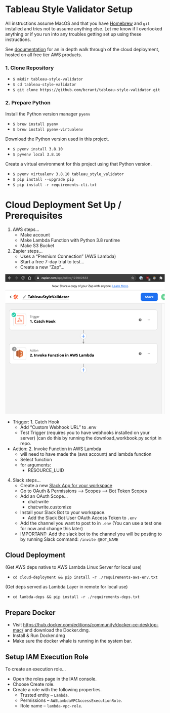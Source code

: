 # Tableau Style Validator Setup
All instructions assume MacOS and that you have [Homebrew](https://brew.sh/) and `git` installed and tries not to assume anything else. Let me know if I overlooked anything or if you run into any troubles getting set up using these instructions.

See [documentation](./documentation/) for an in depth walk through of the cloud deployment, hosted on all free tier AWS products.

### 1. Clone Repository
- `$ mkdir tableau-style-validator`
- `$ cd tableau-style-validator`
- `$ git clone https://github.com/bcrant/tableau-style-validator.git` 

### 2. Prepare Python
Install the Python version manager `pyenv`
- `$ brew install pyenv`
- `$ brew install pyenv-virtualenv`
  
Download the Python version used in this project.
- `$ pyenv install 3.8.10`
- `$ pyvenv local 3.8.10`

Create a virtual environment for this project using that Python version.
- `$ pyenv virtualenv 3.8.10 tableau_style_validator`
- `$ pip install --upgrade pip`
- `$ pip install -r requirements-cli.txt`


# Cloud Deployment Set Up / Prerequisites
1. AWS steps…
    - Make account
    - Make Lambda Function with Python 3.8 runtime
    - Make S3 Bucket
2. Zapier steps…
    - Uses a “Premium Connection” (AWS Lambda)
    - Start a free 7-day trial to test…
    - Create a new “Zap”...

  ![Zapier Config](images/zapier_zap.png)

- Trigger: 1. Catch Hook
    - Add “Custom Webhook URL” to .env
    - Test Trigger (requires you to have webhooks installed on your server) (can do this by running the download_workbook.py script in repo.
- Action: 2. Invoke Function in AWS Lambda
    - will need to have made the (aws account) and lambda function
    - Select function
    - for arguments:
        - RESOURCE_LUID
    
4. Slack steps…
    - Create a new [Slack App for your workspace](https://api.slack.com/apps)
    - Go to OAuth & Permissions —> Scopes —> Bot Token Scopes
    - Add an OAuth Scope…
        - chat:write
        - chat:write.customize
    - Install your Slack Bot to your workspace.
        - Add the Slack Bot User OAuth Access Token to `.env`
    - Add the channel you want to post to in `.env` (You can use a test one for now and change this later)
    - IMPORTANT: Add the slack bot to the channel you will be posting to by running Slack command: `/invite @BOT_NAME`


## Cloud Deployment
(Get AWS deps native to AWS Lambda Linux Server for local use)
- `cd cloud-deployment && pip install -r ./requirements-aws-env.txt`

(Get deps served as Lambda Layer in remote for local use)
- `cd lambda-deps && pip install -r ./requirements-deps.txt`


## Prepare Docker
 - Visit https://hub.docker.com/editions/community/docker-ce-desktop-mac/ and download the Docker.dmg.
 - Install & Run Docker.dmg
 - Make sure the docker whale is running in the system bar.

## Setup IAM Execution Role
To create an execution role...
* Open the roles page in the IAM console.
* Choose Create role.
* Create a role with the following properties.
  * Trusted entity – `Lambda`.
  * Permissions – `AWSLambdaVPCAccessExecutionRole`.
  * Role name – `lambda-vpc-role`.
